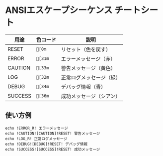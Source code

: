 # ANSIエスケープシーケンス チートシート

| 用途       | 色コード         | 説明                    |
|------------|----------------|------------------------  |
| RESET      | `[0m`        | リセット（色を戻す）       |
| ERROR      | `[31m`       | エラーメッセージ（赤）     |
| CAUTION    | `[33m`       | 警告メッセージ（黄色）     |
| LOG        | `[32m`       | 正常ログメッセージ（緑）   |
| DEBUG      | `[34m`       | デバッグ情報（青）         |
| SUCCESS    | `[36m`       | 成功メッセージ（シアン）   |


## 使い方例

```batch
echo !ERROR_R! エラーメッセージ
echo !CAUTION![CAUTION]!RESET! 警告メッセージ
echo !LOG_R! 正常ログメッセージ
echo !DEBUG![DEBUG]!RESET! デバッグ情報
echo !SUCCESS![SUCCESS]!RESET! 成功メッセージ
